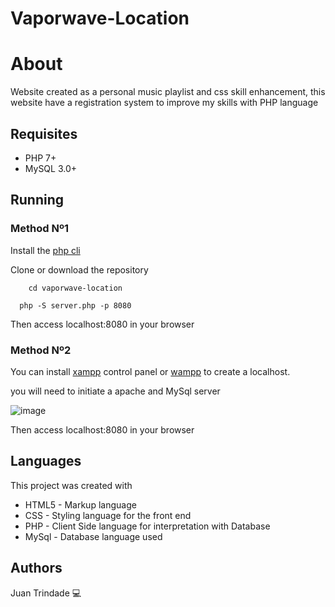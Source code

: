 # Vaporwave-Location


# About
Website created as a personal music playlist and css skill enhancement, this website have a registration system to improve my skills with PHP language

## Requisites

- PHP 7+
- MySQL 3.0+

## Running

### Method Nº1

Install the [php cli](https://www.php.net/manual/en/install)

Clone or download the repository
``` npm
    cd vaporwave-location
```
```
  php -S server.php -p 8080
```

Then access localhost:8080 in your browser

### Method Nº2
You can install [xampp](https://www.apachefriends.org/pt_br/index.html) control panel or [wampp](https://www.wampserver.com/en/) to create a localhost.

you will need to initiate a apache and MySql server

![image](https://user-images.githubusercontent.com/50644857/180243751-d52b61ea-9d66-4d22-a43e-2fb560411619.png)

Then access localhost:8080 in your browser

## Languages
This project was created with 
- HTML5 - Markup language
- CSS - Styling language for the front end
- PHP - Client Side language for interpretation with Database
- MySql - Database language used




## Authors
Juan Trindade :computer:
